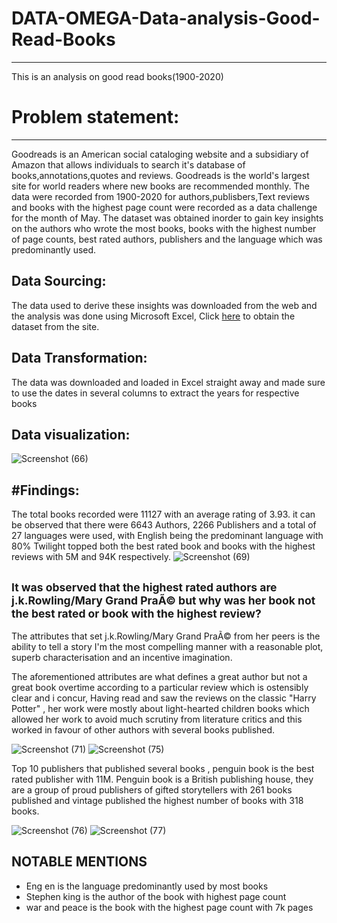 

# DATA-OMEGA-Data-analysis-Good-Read-Books
---
This is an analysis on good read books(1900-2020)

# Problem statement:
----
Goodreads is an American social cataloging website and a subsidiary of Amazon that allows individuals to search it's database of books,annotations,quotes and reviews.
Goodreads is the world's largest site for world readers where new books are recommended monthly.
The data were recorded from 1900-2020 for authors,publisbers,Text reviews and books with the highest page count were recorded as a data challenge for the month of May.
The dataset was obtained inorder to gain key insights on the authors who wrote the most books, books with the highest number of page counts, best rated authors, publishers and the language which was predominantly used.

Data Sourcing:
------
The data used to derive these insights was downloaded from the web and the analysis was done using Microsoft Excel,
Click [here](dataomega.in/datachallenge/data-challenge--may-2022) to obtain the dataset from the site.

Data Transformation:
-------
The data was downloaded and loaded in Excel straight away and made sure to use the dates in several columns to extract the years for respective books

Data visualization:
----
![Screenshot (66)](https://user-images.githubusercontent.com/106836064/187008303-11c4e8e9-178e-4b93-9990-55d073913cd5.png)


#Findings:
----
The total books recorded were 11127 with an average rating of 3.93. it can be observed that there were 6643 Authors, 2266 Publishers and a total of 27 languages were used, with English being the predominant language with 80%
Twilight topped both the best rated book and books with the highest reviews with 5M and 94K respectively.
![Screenshot (69)](https://user-images.githubusercontent.com/106836064/187008860-35c962c3-c33a-42eb-a465-8d864d341cb2.png)


<sup>It was observed that the highest rated authors are j.k.Rowling/Mary Grand PraÃ© but why was her book not the best rated or book with the highest review?<sup>
--

The attributes that set j.k.Rowling/Mary Grand PraÃ© from her peers is the ability to tell a story I'm the most compelling manner with a reasonable plot, superb characterisation and an incentive imagination.

The aforementioned attributes are what defines a great author but not a great book overtime according to a particular review which is ostensibly clear and i concur, Having read and saw the reviews  on the classic  "Harry Potter" , her work were mostly about light-hearted children books which allowed her work to avoid much scrutiny from literature critics and this worked in favour of other authors with several books published.

![Screenshot (71)](https://user-images.githubusercontent.com/106836064/187009346-4a956c5a-34b0-4c61-a0aa-7651ab1ef2f8.png)
![Screenshot (75)](https://user-images.githubusercontent.com/106836064/187010181-a8066173-6071-4984-906e-d27b6f567e91.png)






Top 10 publishers that published several books , penguin book is the best rated publisher with 11M. Penguin book is a British publishing house, they are a group of proud publishers of gifted storytellers with 261 books published and vintage published the highest number of books with 318 books.
 
![Screenshot (76)](https://user-images.githubusercontent.com/106836064/187010559-26b18918-b7f4-4c5f-9d46-6459489c123d.png)
![Screenshot (77)](https://user-images.githubusercontent.com/106836064/187010562-9286a426-5d96-47ab-895d-d8bf7cf9ad2d.png)

NOTABLE MENTIONS
------

- Eng en is the language predominantly used by most books
- Stephen king is the author of the book with highest page count
- war and peace is the book with the highest page count with 7k pages
